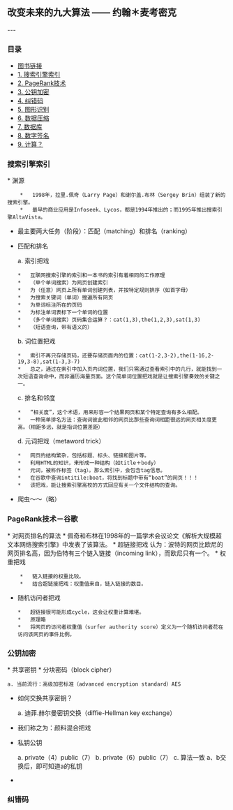 <h2>改变未来的九大算法 —— 约翰＊麦考密克</h2>
---

### 目录
*	[图书链接](？？？)
*	[1. 搜索引擎索引](#1)
*	[2. PageRank技术](#2)
*	[3. 公钥加密](#3)
*	[4. 纠错码](#4)
*	[5. 图形识别](#5)
*	[6. 数据压缩](#6)
*	[7. 数据库](#7)
*	[8. 数字签名](#8)
*	[9. 计算？](#9)

<h3 id="1">搜索引擎索引</h3>
*	渊源

		*	1998年，拉里.佩奇（Larry Page）和谢尔盖.布林（Sergey Brin）组装了新的搜索引擎。
		*	最早的商业应用是Infoseek、Lycos，都是1994年推出的；而1995年推出搜索引擎AltaVista。
	
*	最主要两大任务（阶段）：匹配（matching）和排名（ranking）

*	匹配和排名

	a. 索引把戏
	
		*	互联网搜索引擎的索引和一本书的索引有着相同的工作原理
		*	（单个单词搜索）为网页创建索引
		*	为（任意）网页上所有单词创建列表，并按特定规则排序（如首字母）
		*	为搜索关键词（单词）搜遍所有网页
		*	为单词标注所在的页码
		*	为标注单词表标下一个单词的位置
		*	（多个单词搜索）页码集合运算？：cat(1,3),the(1,2,3),sat(1,3)
		*	（短语查询，带有语义的）
		
	b. 词位置把戏
	
		*	索引不再只存储页码，还要存储页面内的位置：cat(1-2,3-2),the(1-16,2-19,3-8),sat(1-3,3-7)
		*	总之，通过在索引中加入页内词位置，我们只需通过查看索引中的几行，就能找到一次短语查询命中，而非遍历海量页面。这个简单词位置把戏就是让搜索引擎奏效的关键之一。
		
	c. 排名和邻度
	
		*	“相关度”，这个术语，用来形容一个结果网页和某个特定查询有多么相配。
		*	一种简单排名方法：查询词彼此相邻的网页比那些查询词相距很远的网页相关度更高。（相距多远，就是指词位置差距）
		
	d. 元词把戏（metaword trick）
	
		*	网页的结构繁杂，包括标题、标头、链接和图片等。
		*	利用HTML的知识，来形成一种结构（如title＋body）
		*	元词，被称作标签（tag）。那么索引中，会包含tag信息。
		*	在谷歌中查询intitile:boat，将找到标题中带有“boat”的网页！！！
		*	该把戏，能让搜索引擎高校的方式回应有关一个文件结构的查询。
		
*	爬虫～～（略）

<h3 id="2">PageRank技术－谷歌</h3>
*	对网页排名的算法
*	佩奇和布林在1998年的一篇学术会议论文《解析大规模超文本网络搜索引擎》中发表了该算法。
*	超链接把戏
	认为：波特的网页比欧尼的网页排名高，因为伯特有三个链入链接（incoming link），而欧尼只有一个。
*	权重把戏

		*	链入链接的权重比较。
		*	结合超链接把戏：权重值来自，链入链接的数目。
	
*	随机访问者把戏

		*	超链接很可能形成cycle，这会让权重计算难堪。
		*	原理略
		*	将网页的访问者权重值（surfer authority score）定义为一个随机访问者花在访问该网页的事件比例。


<h3 id="3">公钥加密</h3>
*	共享密钥
*	分块密码（block cipher）
	
	a. 当前流行：高级加密标准（advanced encryption standard）AES
	
*	如何交换共享密钥？
	
	a. 迪菲.赫尔曼密钥交换（diffie-Hellman key exchange）
	
*	我们称之为：颜料混合把戏
*	私钥公钥
	
	a. private（4）public（7）
	b. private（6）public（7）
	c. 算法一致
	a、b交换后，即可知道a的私钥
	
*	





<h3 id="4">纠错码</h3>

